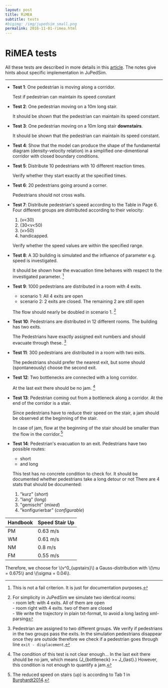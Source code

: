 ```yaml
---
layout: post
title: RiMEA
subtitle: tests 
#bigimg: /img/jupedsim_small.png
permalink: 2016-11-01-rimea.html
---
```



# RiMEA tests 

All these tests are described in more details in this [article](http://www.rimea.de/fileadmin/files/dok/richtlinien/r2.2.1.pdf).
The notes give hints about specific implementation in JuPedSim.
***
- **Test 1**: One pedestrian is moving along a corridor.

    Test if pedestrian can maintain its speed constant

- **Test 2**: One pedestrian moving on a 10m long stair.

    It should be shown that the pedestrian can maintain its speed constant.

- **Test 3**: One pedestrian moving on a 10m long stair **downstairs**.

    It should be shown that the pedestrian can maintain its speed constant.

- **Test 4**: Show that the model can produce the shape of the fundamental diagram (density-velocity relation)
    in a simplified one-dimentional corridor with closed boundary conditions.

- **Test 5**: Distribute 10 pedestrians with 10 different reaction times.

    Verify whether they start exactly at the specified times.

- **Test 6**: 20 pedestrians going around a corner.

    Pedestrians should not cross walls.

- **Test 7**: Distribute pedestrian's speed according to the Table in Page 6. Four different groups are distributed according to their velocity:
    1. \(v<30\)
    2. \(30<v<50\)
    3. \(v>50\)
    4. handicapped.
    
    Verify whether the speed values are within the specified range.

- **Test 8**: A 3D building is simulated and the influence of parameter e.g. speed
    is investigated.

    It should be shown how the evacuation time behaves with respect
    to the investigated parameter. [^rimeaNote1]
    

- **Test 9**: 1000 pedestrians are distributed in a room with 4 exits.
    - scenario 1: All 4 exits are open
    - scenario 2: 2 exits are closed. The remaining 2 are still open

    The flow should nearly be doubled in scenario 1. [^rimeaNote2]

- **Test 10**: Pedestrians are distributed in 12 different rooms. The building has two exits.

    The Pedestrians have exactly assigned exit numbers and should evacuate through these. [^rimeaNote3]

- **Test 11**: 300 pedestrians are distributed in a room with two exits.

    The pedestrians should prefer the nearest exit, but some should (spontaneously) choose the second exit.

- **Test 12**: Two bottlenecks are connected with a long corridor.

    At the last exit there should be no jam. [^rimeaNote4]

- **Test 13**: Pedestrian coming out from a bottleneck along a corridor. At the end of the corridor is a stair.

    Since pedestrians have to reduce their speed on the stair, a jam should be observed at the beginning of the stair.

    In case of jam, flow at the beginning of the stair should be smaller than the flow in the corridor.[^rimeaNote5] 

- **Test 14**: Pedestrian's evacuation to an exit. Pedestrians have two possible routes:
    - short
    - and long

    This test has no concrete condition to check for.
    It should be documented whether pedestrians take a long detour or not
    There are 4 stats that should be documented:
    
    1. "kurz" (*short*)
    2. "lang"  (*long*)
    3. "gemischt" (*mixed*)
    4. "konfigurierbar" (*configurable*)















[^rimeaNote1]: This is not a fail criterion. It is just for documentation purposes.

[^rimeaNote2]: For simplicity in JuPedSim we simulate two identical rooms:  
          - room left: with 4 exits. All of them are open  
          - room right with 4 exits. two of them are closed  
          - We write the trajectory in plain txt-format, to avoid a long lasting xml-parsing

[^rimeaNote3]: Pedestrian are assigned  to two different groups. We verify if pedestrians in the two groups pass the exits.
    In the simulation pedestrians disappear once they are outside therefore we check if a pedestrian goes through line  `exit - displacement`.

[^rimeaNote4]: The condition of this test is not clear enough...
    In the last exit there should be no jam, which means \(J_{bottleneck} >= J_{last}.\)
    However, this condition is not enough to quantify a jam.

[^rimeaNote5]: The reduced speed on stairs (up) is according to Tab 1 in [Burghardt2014][#Burghardt2014].

| Handbook | Speed Stair Up |
|----------|----------------|
| PM       | 0.63 m/s       |
| WM       | 0.61 m/s       |
| NM       | 0.8 m/s        |
| FM       | 0.55 m/s       |



Therefore, we choose for \\(v^0_{upstairs}\\) a Gauss-distribution with \\(\mu = 0.675\\) and \\(\sigma = 0.04\\).


[#Burghardt2014]: http://link.springer.com/chapter/10.1007%2F978-3-319-02447-9_27 "Burghardt, Sebastian and Seyfried, Armin and Klingsch, Wolfram. Fundamental diagram of stairs: Critical review and topographical measurements. Pedestrian and Evacuation Dynamics 2012"
